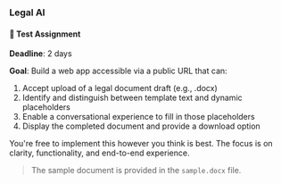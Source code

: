 ### Legal AI

#### 🧪 Test Assignment

**Deadline**: 2 days

**Goal**: Build a web app accessible via a public URL that can:

1. Accept upload of a legal document draft (e.g., .docx)
2. Identify and distinguish between template text and dynamic placeholders
3. Enable a conversational experience to fill in those placeholders
4. Display the completed document and provide a download option

You're free to implement this however you think is best. The focus is on clarity, functionality, and end-to-end experience.

> The sample document is provided in the `sample.docx` file.
